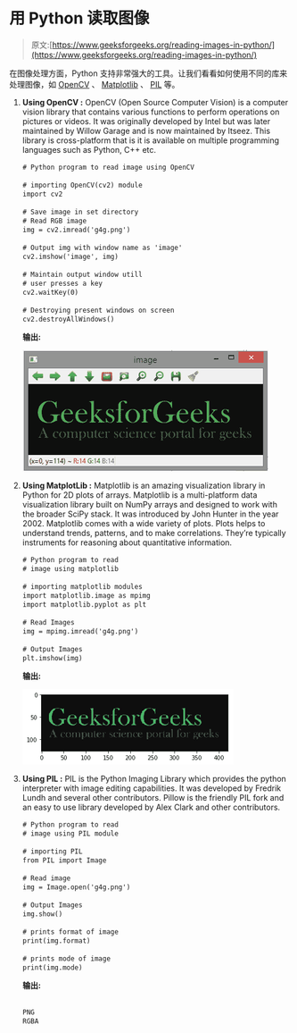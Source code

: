 # 用 Python 读取图像

> 原文:[https://www.geeksforgeeks.org/reading-images-in-python/](https://www.geeksforgeeks.org/reading-images-in-python/)

在图像处理方面，Python 支持非常强大的工具。让我们看看如何使用不同的库来处理图像，如 [OpenCV](http://gdevtest.geeksforgeeks.org/reading-image-opencv-using-python/) 、 [Matplotlib](https://www.geeksforgeeks.org/reading-image-opencv-using-python/) 、 [PIL](https://www.geeksforgeeks.org/working-images-python/) 等。

1.  **Using OpenCV :** OpenCV (Open Source Computer Vision) is a computer vision library that contains various functions to perform operations on pictures or videos. It was originally developed by Intel but was later maintained by Willow Garage and is now maintained by Itseez. This library is cross-platform that is it is available on multiple programming languages such as Python, C++ etc.

    ```
    # Python program to read image using OpenCV

    # importing OpenCV(cv2) module
    import cv2

    # Save image in set directory
    # Read RGB image
    img = cv2.imread('g4g.png') 

    # Output img with window name as 'image'
    cv2.imshow('image', img) 

    # Maintain output window utill
    # user presses a key
    cv2.waitKey(0)        

    # Destroying present windows on screen
    cv2.destroyAllWindows() 
    ```

    **输出:**

    ![](img/4ba3bd8fa9a5e6d9e37b6f2a5eebcf54.png)

2.  **Using MatplotLib :** Matplotlib is an amazing visualization library in Python for 2D plots of arrays. Matplotlib is a multi-platform data visualization library built on NumPy arrays and designed to work with the broader SciPy stack. It was introduced by John Hunter in the year 2002\. Matplotlib comes with a wide variety of plots. Plots helps to understand trends, patterns, and to make correlations. They’re typically instruments for reasoning about quantitative information.

    ```
    # Python program to read 
    # image using matplotlib

    # importing matplotlib modules
    import matplotlib.image as mpimg
    import matplotlib.pyplot as plt

    # Read Images
    img = mpimg.imread('g4g.png')

    # Output Images
    plt.imshow(img)
    ```

    **输出:**

    ![](img/af7bf76276a6b2294e658c2dde433570.png)

3.  **Using PIL :** PIL is the Python Imaging Library which provides the python interpreter with image editing capabilities. It was developed by Fredrik Lundh and several other contributors. Pillow is the friendly PIL fork and an easy to use library developed by Alex Clark and other contributors.

    ```
    # Python program to read
    # image using PIL module

    # importing PIL
    from PIL import Image

    # Read image
    img = Image.open('g4g.png')

    # Output Images
    img.show()

    # prints format of image
    print(img.format)

    # prints mode of image
    print(img.mode)
    ```

    **输出:**

    ```

    PNG
    RGBA

    ```